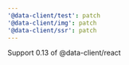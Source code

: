 ```yaml
---
'@data-client/test': patch
'@data-client/img': patch
'@data-client/ssr': patch
---
```


Support 0.13 of @data-client/react
